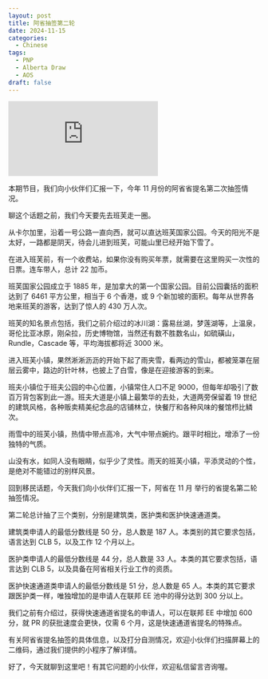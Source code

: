 ```yaml
---
layout: post
title: 阿省抽签第二轮
date: 2024-11-15
categories:
  - Chinese
tags:
  - PNP
  - Alberta Draw
  - AOS
draft: false
---
```


<div class="videoWrapper">
<iframe src="https://www.youtube.com/embed/4Rk8d8SahlY" title="YouTube video player" frameborder="0" allow="accelerometer; autoplay; clipboard-write; encrypted-media; gyroscope; picture-in-picture" allowfullscreen></iframe>
</div>
<div style="display: flex; align-items: flex-start; justify-content: center; font-size: 14px; color: #777;"></div>

本期节目，我们向小伙伴们汇报一下，今年 11 月份的阿省省提名第二次抽签情况。

<!-- more -->

聊这个话题之前，我们今天要先去班芙走一圈。

从卡尔加里，沿着一号公路一直向西，就可以直达班芙国家公园。今天的阳光不是太好，一路都是阴天，待会儿进到班芙，可能山里已经开始下雪了。

在进入班芙前，有一个收费站，如果你没有购买年票，就需要在这里购买一次性的日票。连车带人，总计 22 加币。

班芙国家公园成立于 1885 年，是加拿大的第一个国家公园。目前公园囊括的面积达到了 6461 平方公里，相当于 6 个香港，或 9 个新加坡的面积。每年从世界各地来班芙的游客，达到了惊人的 430 万人次。

班芙的知名景点包括，我们之前介绍过的冰川湖：露易丝湖，梦莲湖等，上温泉，哥伦比亚冰原，刚朵拉，历史博物馆，当然还有数不胜数名山，如硫磺山，Rundle，Cascade 等，平均海拔都将近 3000 米。

进入班芙小镇，果然淅淅沥沥的开始下起了雨夹雪，看两边的雪山，都被笼罩在层层云雾中，路边的针叶林，也披上了白雪，像是在迎接游客的到来。

班夫小镇位于班夫公园的中心位置，小镇常住人口不足 9000，但每年却吸引了数百万背包客到此一游。班夫大道是小镇上最繁华的去处，大道两旁保留着 19 世纪的建筑风格，各种贩卖精美纪念品的店铺林立，快餐厅和各种风味的餐馆栉比鳞次。

雨雪中的班芙小镇，热情中带点高冷，大气中带点婉约。跟平时相比，增添了一份独特的气质。

山没有水，如同人没有眼睛，似乎少了灵性。雨天的班芙小镇，平添灵动的个性，是绝对不能错过的别样风景。

回到移民话题，今天我们向小伙伴们汇报一下，阿省在 11 月 举行的省提名第二轮抽签情况。

第二轮总计抽了三个类别，分别是建筑类，医护类和医护快速通道类。

建筑类申请人的最低分数线是 50 分，总人数是 187 人。本类别的其它要求包括，语言达到 CLB 5，以及工作 12 个月以上。

医护类申请人的最低分数线是 44 分，总人数是 33 人。本类的其它要求包括，语言达到 CLB 5，以及具备在阿省相关行业工作的资质。

医护快速通道类申请人的最低分数线是 51 分，总人数是 65 人。本类的其它要求跟医护类一样，唯独增加的是申请人在联邦 EE 池中的得分达到 300 分以上。

我们之前有介绍过，获得快速通道省提名的申请人，可以在联邦 EE 中增加 600 分，就 PR 的获批速度会更快，仅需 6 个月，这是快速通道省提名的特殊点。

有关阿省省提名抽签的具体信息，以及打分自测情况，欢迎小伙伴们扫描屏幕上的二维码，通过我们提供的小程序了解详情。

好了，今天就聊到这里吧！有其它问题的小伙伴，欢迎私信留言咨询喔。
